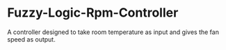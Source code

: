 # Fuzzy-Logic-Rpm-Controller
A controller designed to take room temperature as input and gives the fan speed as output.
